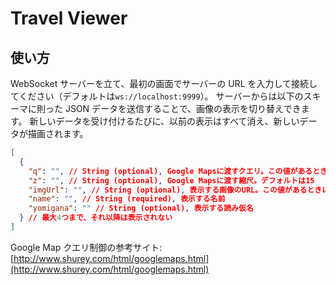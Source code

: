 # Travel Viewer

## 使い方

WebSocket サーバーを立て、最初の画面でサーバーの URL を入力して接続してください（デフォルトは`ws://localhost:9999`）。
サーバーからは以下のスキーマに則った JSON データを送信することで、画像の表示を切り替えできます。
新しいデータを受け付けるたびに、以前の表示はすべて消え、新しいデータが描画されます。

```json
[
  {
    "q": "", // String (optional), Google Mapsに渡すクエリ。この値があるときに地図を表示する
    "z": "", // String (optional), Google Mapsに渡す縮尺。デフォルトは15
    "imgUrl": "", // String (optional), 表示する画像のURL。この値があるときに画像を表示する
    "name": "", // String (required), 表示する名前
    "yomigana": "" // String (optional), 表示する読み仮名
  } // 最大4つまで、それ以降は表示されない
]
```

Google Map クエリ制御の参考サイト: [http://www.shurey.com/html/googlemaps.html](http://www.shurey.com/html/googlemaps.html)
